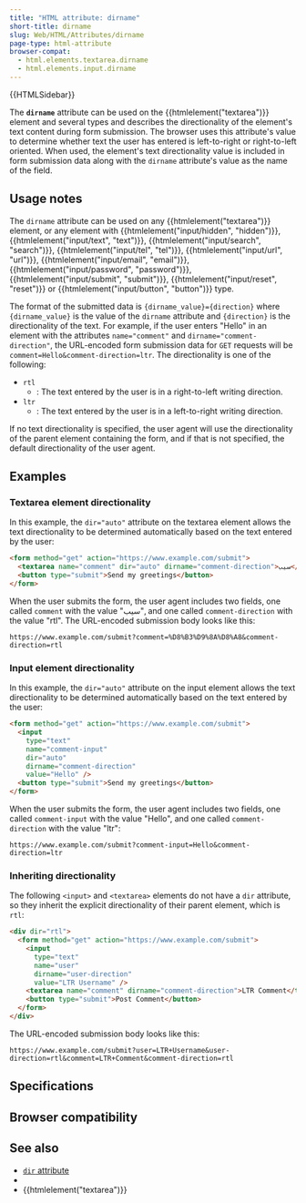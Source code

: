 ```yaml
---
title: "HTML attribute: dirname"
short-title: dirname
slug: Web/HTML/Attributes/dirname
page-type: html-attribute
browser-compat:
  - html.elements.textarea.dirname
  - html.elements.input.dirname
---
```


{{HTMLSidebar}}

The **`dirname`** attribute can be used on the {{htmlelement("textarea")}} element and several  types and describes the directionality of the element's text content during form submission.
The browser uses this attribute's value to determine whether text the user has entered is left-to-right or right-to-left oriented.
When used, the element's text directionality value is included in form submission data along with the `dirname` attribute's value as the name of the field.

## Usage notes

The `dirname` attribute can be used on any {{htmlelement("textarea")}} element, or any  element with {{htmlelement("input/hidden", "hidden")}}, {{htmlelement("input/text", "text")}}, {{htmlelement("input/search", "search")}}, {{htmlelement("input/tel", "tel")}}, {{htmlelement("input/url", "url")}}, {{htmlelement("input/email", "email")}}, {{htmlelement("input/password", "password")}}, {{htmlelement("input/submit", "submit")}}, {{htmlelement("input/reset", "reset")}} or {{htmlelement("input/button", "button")}} type.

The format of the submitted data is `{dirname_value}={direction}` where `{dirname_value}` is the value of the `dirname` attribute and `{direction}` is the directionality of the text.
For example, if the user enters "Hello" in an element with the attributes `name="comment"` and `dirname="comment-direction"`, the URL-encoded form submission data for `GET` requests will be `comment=Hello&comment-direction=ltr`.
The directionality is one of the following:

- `rtl`
  - : The text entered by the user is in a right-to-left writing direction.
- `ltr`
  - : The text entered by the user is in a left-to-right writing direction.

If no text directionality is specified, the user agent will use the directionality of the parent element containing the form, and if that is not specified, the default directionality of the user agent.

## Examples

### Textarea element directionality

In this example, the `dir="auto"` attribute on the textarea element allows the text directionality to be determined automatically based on the text entered by the user:

```html
<form method="get" action="https://www.example.com/submit">
  <textarea name="comment" dir="auto" dirname="comment-direction">سيب</textarea>
  <button type="submit">Send my greetings</button>
</form>
```

When the user submits the form, the user agent includes two fields, one called `comment` with the value "سيب", and one called `comment-direction` with the value "rtl".
The URL-encoded submission body looks like this:

```url
https://www.example.com/submit?comment=%D8%B3%D9%8A%D8%A8&comment-direction=rtl
```

### Input element directionality

In this example, the `dir="auto"` attribute on the input element allows the text directionality to be determined automatically based on the text entered by the user:

```html
<form method="get" action="https://www.example.com/submit">
  <input
    type="text"
    name="comment-input"
    dir="auto"
    dirname="comment-direction"
    value="Hello" />
  <button type="submit">Send my greetings</button>
</form>
```

When the user submits the form, the user agent includes two fields, one called `comment-input` with the value "Hello", and one called `comment-direction` with the value "ltr":

```url
https://www.example.com/submit?comment-input=Hello&comment-direction=ltr
```

### Inheriting directionality

The following `<input>` and `<textarea>` elements do not have a `dir` attribute, so they inherit the explicit directionality of their parent element, which is `rtl`:

```html
<div dir="rtl">
  <form method="get" action="https://www.example.com/submit">
    <input
      type="text"
      name="user"
      dirname="user-direction"
      value="LTR Username" />
    <textarea name="comment" dirname="comment-direction">LTR Comment</textarea>
    <button type="submit">Post Comment</button>
  </form>
</div>
```

The URL-encoded submission body looks like this:

```url
https://www.example.com/submit?user=LTR+Username&user-direction=rtl&comment=LTR+Comment&comment-direction=rtl
```

## Specifications



## Browser compatibility



## See also

- [`dir` attribute](/Web/HTML/Global_attributes/dir)
- 
- {{htmlelement("textarea")}}

